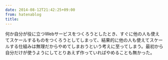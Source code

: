 ```yaml
---
date: 2014-08-12T21:42:25+09:00
from: hatenablog
title: 
---
```

何か自分が役に立つWebサービスをつくろうとしたとき、すぐに他の人も使えてスケールするものをつくろうとしてしまって、結果的に他の人も使えてスケールする仕組みは無理だからやめてしまおうという考えに至ってしまう。最初から自分だけが使うようにしてとりあえず作っていればやめることも無かった。

